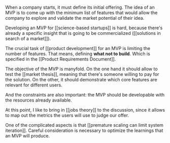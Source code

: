 When a company starts, it must define its initial offering. The idea of an MVP is to come up with the minimum list of features that would allow the company to explore and validate the market potential of their idea. 

Developing an MVP for [[science-based startups]] is hard, because there's already a specific insight that is going to be commercialized ([[solutions in search of a market]]). 

The crucial task of [[product development]] for an MVP is limiting the number of features. That means, defining **what not to build**. Which is specified in the [[Product Requirements Document]]. 

The objective of the MVP is manyfold. On the one hand it should allow to test the [[market thesis]], meaning that there's someone willing to pay for the solution. On the other, it should demonstrate which core features are relevant for different users. 

And the constraints are also important: the MVP should be developable with the resources already available. 

At this point, I like to bring in [[jobs theory]] to the discussion, since it allows to map out the metrics the users will use to judge our offer. 

One of the complicated aspects is that [[premature scaling can limit system iteration]]. Careful consideration is necessary to optimize the learnings that an MVP will produce. 

